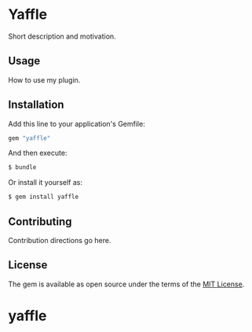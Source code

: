 # Yaffle
Short description and motivation.

## Usage
How to use my plugin.

## Installation
Add this line to your application's Gemfile:

```ruby
gem "yaffle"
```

And then execute:
```bash
$ bundle
```

Or install it yourself as:
```bash
$ gem install yaffle
```

## Contributing
Contribution directions go here.

## License
The gem is available as open source under the terms of the [MIT License](https://opensource.org/licenses/MIT).
# yaffle
